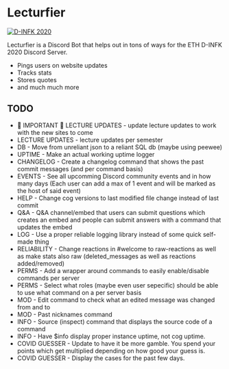 # Lecturfier

[![D-INFK 2020](readme_images/d_trav.gif)](https://discord.gg/eth-dinfk-2020)

Lecturfier is a Discord Bot that helps out in tons of ways for the ETH D-INFK 2020 Discord Server.

  - Pings users on website updates
  - Tracks stats
  - Stores quotes
  - and much much more

## TODO 
  - 🔴 IMPORTANT 🔴 LECTURE UPDATES - update lecture updates to work with the new sites to come
  - LECTURE UPDATES - lecture updates per semester
  - DB - Move from unreliant json to a reliant SQL db (maybe using peewee)
  - UPTIME - Make an actual working uptime logger
  - CHANGELOG - Create a changelog command that shows the past commit messages (and per command basis)  
  - EVENTS - See all upcomming Discord community events and in how many days (Each user can add a max of 1 event and will be marked as the host of said event)
  - HELP - Change cog versions to last modified file change instead of last commit
  - Q&A - Q&A channel/embed that users can submit questions which creates an embed and people can submit answers with a command that updates the embed
  - LOG - Use a proper reliable logging library instead of some quick self-made thing
  - RELIABILITY - Change reactions in #welcome to raw-reactions as well as make stats also raw (deleted_messages as well as reactions added/removed)
  - PERMS - Add a wrapper around commands to easily enable/disable commands per server
  - PERMS - Select what roles (maybe even user sepecific) should be able to use what command on a per server basis
  - MOD - Edit command to check what an edited message was changed from and to
  - MOD - Past nicknames command
  - INFO - Source (inspect) command that displays the source code of a command 
  - INFO - Have $info display proper instance uptime, not cog uptime.
  - COVID GUESSER - Update to have it be more gamble. You spend your points which get multiplied depending on how good your guess is.
  - COVID GUESSER - Display the cases for the past few days.
